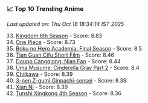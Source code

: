 ### 📈 Top 10 Trending Anime

*Last updated on: Thu Oct 16 18:34:14 IST 2025*

33. [Kingdom 6th Season](https://myanimelist.net/anime/61517) - Score: 8.83
54. [One Piece](https://myanimelist.net/anime/21) - Score: 8.73
150. [Boku no Hero Academia: Final Season](https://myanimelist.net/anime/60098) - Score: 8.5
174. [Tian Guan Cifu Short Film](https://myanimelist.net/anime/60988) - Score: 8.46
187. [Doupo Cangqiong: Nian Fan](https://myanimelist.net/anime/51039) - Score: 8.44
214. [Uma Musume: Cinderella Gray Part 2](https://myanimelist.net/anime/61930) - Score: 8.4
218. [Chiikawa](https://myanimelist.net/anime/50250) - Score: 8.39
217. [3-nen Z-gumi Ginpachi-sensei](https://myanimelist.net/anime/54757) - Score: 8.39
216. [Xian Ni](https://myanimelist.net/anime/55809) - Score: 8.39
245. [Tunshi Xingkong 4th Season](https://myanimelist.net/anime/56524) - Score: 8.36
